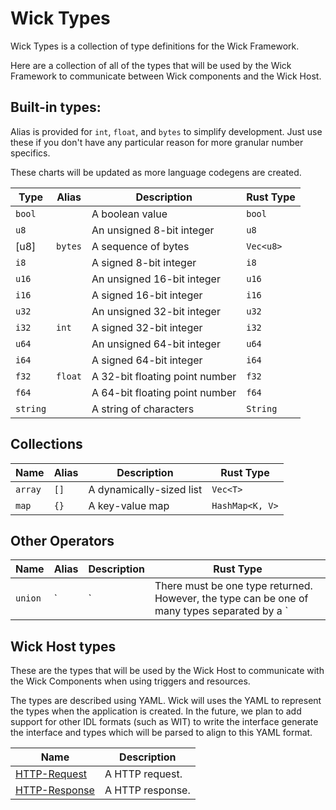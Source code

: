 Wick Types
===
Wick Types is a collection of type definitions for the Wick Framework.

Here are a collection of all of the types that will be used by the Wick Framework to communicate between Wick components and the Wick Host.

## Built-in types:
Alias is provided for `int`, `float`, and `bytes` to simplify development. Just use these if you don't have any particular reason for more granular number specifics.

These charts will be updated as more language codegens are created.

| Type       | Alias   | Description                        | Rust Type          |
| ---------- | ------- | ---------------------------------- | ------------------ |
| `bool`     |         | A boolean value                    | `bool`             |
| `u8`       |         | An unsigned 8-bit integer          | `u8`               |
| [u8]       | `bytes` | A sequence of bytes                | `Vec<u8>`          |
| `i8`       |         | A signed 8-bit integer             | `i8`               |
| `u16`      |         | An unsigned 16-bit integer         | `u16`              |
| `i16`      |         | A signed 16-bit integer            | `i16`              |
| `u32`      |         | An unsigned 32-bit integer         | `u32`              |
| `i32`      | `int`   | A signed 32-bit integer            | `i32`              |
| `u64`      |         | An unsigned 64-bit integer         | `u64`              |
| `i64`      |         | A signed 64-bit integer            | `i64`              |
| `f32`      | `float` | A 32-bit floating point number     | `f32`              |
| `f64`      |         | A 64-bit floating point number     | `f64`              |
| `string`   |         | A string of characters             | `String`           |

## Collections
| Name    | Alias | Description              | Rust Type       |
| ------- | ----- | ------------------------ | --------------- |
| `array` | `[]`  | A dynamically-sized list | `Vec<T>`        |
| `map`   | `{}`  | A key-value map          | `HashMap<K, V>` |

## Other Operators
| Name    | Alias | Description              | Rust Type       |
| ------- | ----- | ------------------------ | --------------- |
| `union` | `|`   | There must be one type returned. However, the type can be one of many types separated by a `|`.  In protobuf, this is `oneof` and in typescript it is also called a `union`. |   `Enum`  |

## Wick Host types
These are the types that will be used by the Wick Host to communicate with the Wick Components when using triggers and resources.

The types are described using YAML. Wick will uses the YAML to represent the types when the application is created. In the future, we plan to add support for other IDL formats (such as WIT) to write the interface generate the interface and types which will be parsed to align to this YAML format.

| Name    | Description        |
| ------- | ------------------ |
| [HTTP-Request](http/request.yaml) | A HTTP request. |
| [HTTP-Response](http/response.yaml) | A HTTP response. |